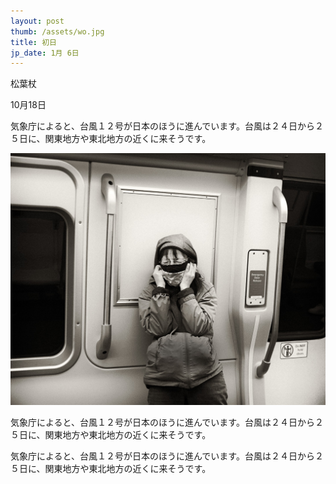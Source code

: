 ```yaml
---
layout: post
thumb: /assets/wo.jpg
title: 初日
jp_date: 1月 6日
---
```

<div class="header">
  <p class="title">松葉杖</p>
  <p class="date">10月18日</p>
</div>

<p>
気象庁によると、台風１２号が日本のほうに進んでいます。台風は２４日から２５日に、関東地方や東北地方の近くに来そうです。
</p>
<img src="/assets/wo.jpg" alt="">
<p>
気象庁によると、台風１２号が日本のほうに進んでいます。台風は２４日から２５日に、関東地方や東北地方の近くに来そうです。
</p>
<p>
気象庁によると、台風１２号が日本のほうに進んでいます。台風は２４日から２５日に、関東地方や東北地方の近くに来そうです。
</p>

